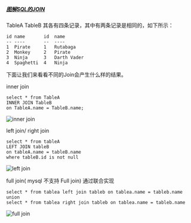 ##### [图解SQL的JOIN](https://coolshell.cn/articles/3463.html)

TableA TableB 其各有四条记录，其中有两条记录是相同的，如下所示：

```
id name       id  name
-- ----       --  ----
1  Pirate     1   Rutabaga
2  Monkey     2   Pirate
3  Ninja      3   Darth Vader
4  Spaghetti  4   Ninja
```

下面让我们来看看不同的Join会产生什么样的结果。

inner join 

```
select * from TableA 
INNER JOIN TableB
on TableA.name = TableB.name;
```

![inner join](/Users/kx/Desktop/backserver-study/专栏笔记/MySQL进阶/mysqlJoin/img/Inner_Join.png)

left join/ right join

```
select * from tableA
LEFT JOIN tableB
on tableA.name = tableB.name
where tableB.id is not null
```

![left join](/Users/kx/Desktop/backserver-study/专栏笔记/MySQL进阶/mysqlJoin/img/Left_Join.png)

full join( mysql 不支持 Full join) 通过联合实现

```
select * from tablea left join tableb on tablea.name = tableb.name
union
select * from tablea right join tableb on tablea.name = tableb.name
```

![full join](/Users/kx/Desktop/backserver-study/专栏笔记/MySQL进阶/mysqlJoin/img/Full_Join.png)